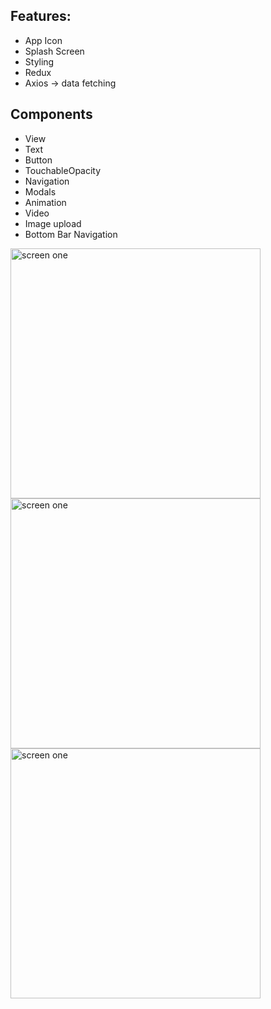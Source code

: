 ## Features:

- App Icon
- Splash Screen
- Styling
- Redux
- Axios -> data fetching

## Components

- View
- Text
- Button
- TouchableOpacity
- Navigation
- Modals
- Animation
- Video
- Image upload
- Bottom Bar Navigation

<img src="https://user-images.githubusercontent.com/48210765/131217103-497fdf13-e395-4047-9bab-ebaf6041070b.png" alt="screen one" width="400">
<img src="https://user-images.githubusercontent.com/48210765/131217169-435112cd-d669-4dd4-b37f-ad7bb4fea090.png" alt="screen one" width="400">
<img src="https://user-images.githubusercontent.com/48210765/131473337-1854386b-0de9-4e94-9308-3c5c047bf72d.png" alt="screen one" width="400">
